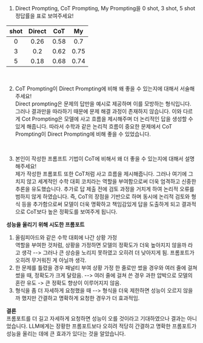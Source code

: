 1. Direct Prompting, CoT Prompting, My Prompting을
0 shot, 3 shot, 5 shot 정답률을 표로 보여주세요!

|shot|Direct|CoT|My|
|:----:|:------:|:---:|:---:|
|0|0.26|0.58|0.7|
|3|0.2|0.62|0.75|
|5|0.18|0.68|0.74|
<br />
  
2. CoT Prompting이 Direct Prompting에 비해
왜 좋을 수 있는지에 대해서 서술해주세요!  
Direct prompting은 문제의 답만을 예시로 제공하며 이를 모방하는 형식입니다. 그러나 결과만을 따라하기 때문에 문제 해결 과정이 존재하지 않습니다. 이와 다르게 Cot Prompting은 모델에 사고 흐름을 제시해주며 더 논리적인 답을 생성할 수 있게 해줍니다. 따라서 수학과 같은 논리적 흐름이 중요한 문제에서 CoT Prompting이 Direct Prompting에 비해 좋을 수 있었습니다.
<br />
  
3. 본인이 작성한 프롬프트 기법이 CoT에 비해서
왜 더 좋을 수 있는지에 대해서 설명해주세요!  
제가 작성한 프롬포트 또한 CoT처럼 사고 흐름을 제시해줍니다. 그러나 여기에 그치지 않고 세계적인 수학 대회 코치라는 역할을 부여함으로써 더욱 엄격하고 신중한 추론을 유도했습니다. 추가로 답 제출 전에 검토 과정을 거치게 하여 논리적 오류를 범하지 않게 하였습니다. 즉, CoT의 장점을 기반으로 하며 동시에 논리적 검토와 형식 등을 추가함으로써 모델이 더욱 명확하고 책임감있게 답을 도출하게 되고 결과적으로 CoT보다 높은 정확도를 보여주게 됩니다.

**성능을 올리기 위해 시도한 프롬포트**
1. 올림피아드와 같은 수학 대회에 나간 상황 가정  
   역할을 부여한 것처럼, 상황을 가정하면 모델의 정확도가 더욱 높아지지 않을까 라고 생각
   --> 그러나 큰 상승을 노리지 못하였고 오히려 더 낮아지게 됨. 프롬포트가 오히려 무거워진 게 아닐까 생각.
2. 한 문제를 틀렸을 경우 패널티 부여 상황 가정
   한 줄로만 썼을 경우와 여러 줄에 걸쳐 썼을 때, 정확도가 크게 달랐음.
   --> 여러 줄에 걸쳐 쓴 경우 과한 압박으로 모델의 혼란 유도 -> 큰 정확도 향상이 이루어지지 않음.
3. 형식을 좀 더 자세하게 요청했을 때
   --> 형식을 더욱 제한하면 성능이 오르지 않을까 했지만 간결하고 명확하게 요청한 경우가 더 효과적임.

**결론**  
프롬포트를 더 길고 자세하게 요청하면 성능이 오를 것이라고 기대하였으나 결과는 아니었습니다. LLM에게는 장황한 프롬포트보다 오히려 적당히 간결하고 명확한 프롬포트가 성능을 올리는 데에 큰 효과가 있다는 것을 알았습니다.
   
